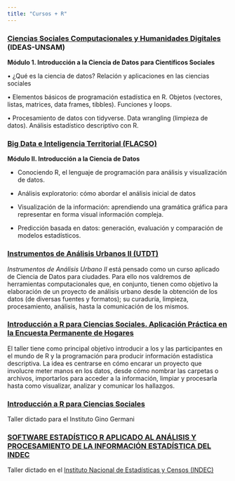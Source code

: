 ```yaml
---
title: "Cursos + R"
---
```



### [Ciencias Sociales Computacionales y Humanidades Digitales](https://noticias.unsam.edu.ar/wp-content/uploads/2022/02/Cs-Computacionales-dga2022.pdf) (IDEAS-UNSAM)

**Módulo 1. Introducción a la Ciencia de Datos para Científicos Sociales**

• ¿Qué es la ciencia de datos? Relación y aplicaciones en las ciencias sociales

• Elementos básicos de programación estadística en R. Objetos (vectores, listas,
matrices, data frames, tibbles). Funciones y loops.

• Procesamiento de datos con tidyverse. Data wrangling (limpieza de datos). Análisis
estadístico descriptivo con R.



### [Big Data e Inteligencia Territorial (FLACSO)](https://www.flacso.org.ar/formacion-academica/big-data-e-inteligencia-territorial/)

**Módulo II. Introducción a la Ciencia de Datos**

- Conociendo R, el lenguaje de programación para análisis y visualización de datos.

- Análisis exploratorio: cómo abordar el análisis inicial de datos

- Visualización de la información: aprendiendo una gramática gráfica para representar en forma visual información compleja.

- Predicción basada en datos: generación, evaluación y comparación de modelos estadísticos.



### [Instrumentos de Análisis Urbanos II (UTDT)](https://tuqmano.github.io/geo_utdt/index.html)

_Instrumentos de Análisis Urbano II_ está pensado como un curso aplicado de Ciencia de Datos para ciudades. Para ello nos valdremos de herramientas computacionales que, en conjunto, tienen como objetivo la elaboración de un proyecto de análisis urbano desde la obtención de los datos (de diversas fuentes y formatos); su curaduría, limpieza, procesamiento, análisis, hasta la comunicación de los mismos.



### [Introducción a R para Ciencias Sociales. Aplicación Práctica en la Encuesta Permanente de Hogares](https://pablotis.github.io/intro_r/)

El taller tiene como principal objetivo introducir a los y las participantes en el mundo de R y la programación para producir información estadística descriptiva. La idea es centrarse en cómo encarar un proyecto que involucre meter manos en los datos, desde cómo nombrar las carpetas o archivos, importarlos para acceder a la información, limpiar y procesarla hasta como visualizar, analizar y comunicar los hallazgos.


### [Introducción a R para Ciencias Sociales](https://pablotis.github.io/r_iigg/)

Taller dictado para el Instituto Gino Germani

### [SOFTWARE ESTADÍSTICO R APLICADO AL ANÁLISIS Y PROCESAMIENTO DE LA INFORMACIÓN ESTADÍSTICA DEL INDEC](https://github.com/pablotis/Curso_R_INDEC)

Taller dictado en el [Instituto Nacional de Estadísticas y Censos (INDEC)](https://www.indec.gob.ar/)